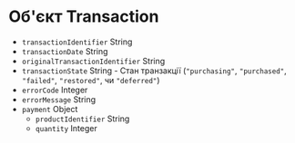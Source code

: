 # Об'єкт Transaction

* `transactionIdentifier` String
* `transactionDate` String
* `originalTransactionIdentifier` String
* `transactionState` String - Стан транзакції (`"purchasing"`, `"purchased"`, `"failed"`, `"restored"`, чи `"deferred"`)
* `errorCode` Integer
* `errorMessage` String
* `payment` Object 
  * `productIdentifier` String
  * `quantity` Integer